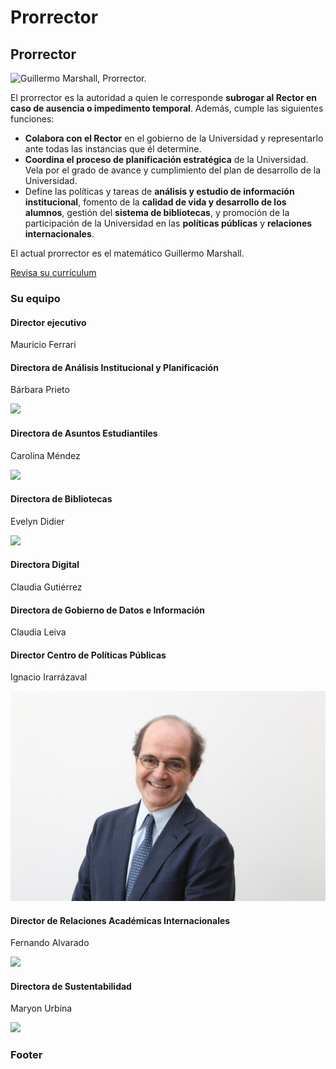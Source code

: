 # Prorrector

## Prorrector

![Guillermo Marshall, Prorrector.](../../../.gitbook/assets/_mg_7223.jpg)

El prorrector es la autoridad a quien le corresponde **subrogar al Rector en caso de ausencia o impedimento temporal**. Además, cumple las siguientes funciones:

* **Colabora con el Rector** en el gobierno de la Universidad y representarlo ante todas las instancias que él determine. 
* **Coordina el proceso de planificación estratégica** de la Universidad. Vela por el grado de avance y cumplimiento del plan de desarrollo de la Universidad.
* Define las políticas y tareas de **análisis y estudio de información** **institucional**, fomento de la **calidad de vida y desarrollo de los alumnos**, gestión del **sistema de bibliotecas**, y promoción de la participación de la Universidad en las **políticas públicas** y **relaciones internacionales**.

El actual prorrector es el matemático Guillermo Marshall.

[Revisa su currículum](http://www.mat.uc.cl/personas/perfil/gm)

### Su equipo

#### Director ejecutivo 

Mauricio Ferrari

#### Directora de Análisis Institucional y Planificación

Bárbara Prieto

![](../../../.gitbook/assets/_mg_0742.JPG)

####  Directora de Asuntos Estudiantiles

Carolina Méndez

![](../../../.gitbook/assets/img_1433.JPG)

#### Directora de Bibliotecas

Evelyn Didier

![](../../../.gitbook/assets/_mg_8537.jpg)

#### Directora Digital

Claudia Gutiérrez

#### Directora de Gobierno de Datos e Información

Claudia Leiva

#### Director Centro de Políticas Públicas

Ignacio Irarrázaval

![](../../../.gitbook/assets/img_0276.JPG)

#### Director de Relaciones Académicas Internacionales

Fernando Alvarado

![](../../../.gitbook/assets/img_5484.JPG)

#### Directora de Sustentabilidad

Maryon Urbina

![](../../../.gitbook/assets/img_7353.JPG)



### Footer

